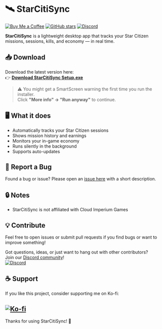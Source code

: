 # 🛰️ StarCitiSync
[![Buy Me a Coffee](https://img.shields.io/badge/Buy%20me%20a%20coffee-Ko--fi-%23ff5f5f?logo=ko-fi&logoColor=white&style=flat-square)](https://ko-fi.com/jiyandev)
[![GitHub stars](https://img.shields.io/github/stars/JiyanDev/StarCitiSyncPublic.svg?style=social)](https://github.com/JiyanDev/StarCitiSyncPublic/stargazers)
[![Discord](https://img.shields.io/discord/BCMHFA3N?label=Join%20us%20on%20Discord&logo=discord&style=flat)](https://discord.gg/BCMHFA3N)

**StarCitiSync** is a lightweight desktop app that tracks your Star Citizen missions, sessions, kills, and economy — in real time.

## 📥 Download

Download the latest version here:  
👉 [**Download StarCitiSync Setup.exe**](https://github.com/JiyanDev/StarCitiSyncPublic/releases/latest)

> ⚠️ You might get a SmartScreen warning the first time you run the installer.  
> Click **"More info" → "Run anyway"** to continue.

## 🖥️ What it does

- Automatically tracks your Star Citizen sessions  
- Shows mission history and earnings  
- Monitors your in-game economy  
- Runs silently in the background  
- Supports auto-updates

## 🐞 Report a Bug

Found a bug or issue? Please open an [issue here](https://github.com/JiyanDev/StarCitiSyncPublic/issues) with a short description.

## 🔒 Notes

- StarCitiSync is not affiliated with Cloud Imperium Games

## 💡 Contribute

Feel free to open issues or submit pull requests if you find bugs or want to improve something!

Got questions, ideas, or just want to hang out with other contributors?  
Join our [Discord community](https://discord.gg/BCMHFA3N)!  
[![Discord](https://img.shields.io/discord/1407437482538307695?label=Join%20us%20on%20Discord&logo=discord&style=flat)](https://discord.gg/BCMHFA3N)

## ☕ Support

If you like this project, consider supporting me on Ko-fi:

[![Ko-fi](https://ko-fi.com/img/githubbutton_sm.svg)](https://ko-fi.com/jiyandev)
---

Thanks for using StarCitiSync! 🚀
